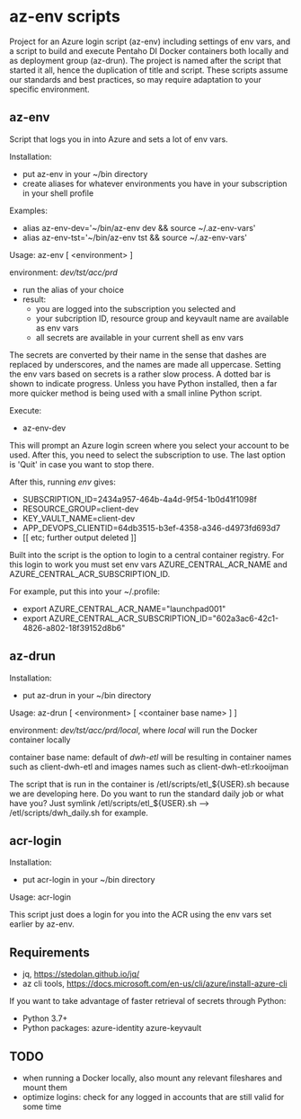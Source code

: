 # az-env scripts

Project for an Azure login script (az-env) including settings of env vars, and a script to build and execute Pentaho DI Docker containers both locally and as deployment group (az-drun). The project is named after the script that started it all, hence the duplication of title and script.
These scripts assume our standards and best practices, so may require adaptation to your specific environment.

## az-env

Script that logs you in into Azure and sets a lot of env vars.

Installation:

- put az-env in your ~/bin directory
- create aliases for whatever environments you have in your subscription in your shell profile

Examples:

- alias az-env-dev='~/bin/az-env dev && source ~/.az-env-vars'
- alias az-env-tst='~/bin/az-env tst && source ~/.az-env-vars'

Usage:
az-env [ \<environment> ]

environment: *dev/tst/acc/prd*

- run the alias of your choice
- result:
  - you are logged into the subscription you selected and
  - your subcription ID, resource group and keyvault name are available as env vars
  - all secrets are available in your current shell as env vars

The secrets are converted by their name in the sense that dashes are replaced by underscores, and the names are made all uppercase.
Setting the env vars based on secrets is a rather slow process. A dotted bar is shown to indicate progress.
Unless you have Python installed, then a far more quicker method is being used with a small inline Python script.

Execute:

- az-env-dev

This will prompt an Azure login screen where you select your account to be used. After this, you need to select the subscription to use. The last option is 'Quit' in case you want to stop there.

After this, running *env* gives:

- SUBSCRIPTION_ID=2434a957-464b-4a4d-9f54-1b0d41f1098f
- RESOURCE_GROUP=client-dev
- KEY_VAULT_NAME=client-dev
- APP_DEVOPS_CLIENTID=64db3515-b3ef-4358-a346-d4973fd693d7
- [[ etc; further output deleted ]]

Built into the script is the option to login to a central container registry.
For this login to work you must set env vars AZURE_CENTRAL_ACR_NAME and AZURE_CENTRAL_ACR_SUBSCRIPTION_ID.

For example, put this into your ~/.profile:

- export AZURE_CENTRAL_ACR_NAME="launchpad001"
- export AZURE_CENTRAL_ACR_SUBSCRIPTION_ID="602a3ac6-42c1-4826-a802-18f39152d8b6"

## az-drun

Installation:

- put az-drun in your ~/bin directory

Usage:
az-drun [ \<environment> [ \<container base name> ] ]

environment: *dev/tst/acc/prd/local*, where *local* will run the Docker container locally

container base name: default of *dwh-etl* will be resulting in container names such as client-dwh-etl and images names such as client-dwh-etl:rkooijman

The script that is run in the container is /etl/scripts/etl_${USER}.sh because we are developing here. Do you want to run the standard daily job or what have you? Just symlink /etl/scripts/etl_${USER}.sh --> /etl/scripts/dwh_daily.sh for example.

## acr-login

Installation:

- put acr-login in your ~/bin directory

Usage:
acr-login

This script just does a login for you into the ACR using the env vars set earlier by az-env.

## Requirements

- jq, <https://stedolan.github.io/jq/>
- az cli tools, <https://docs.microsoft.com/en-us/cli/azure/install-azure-cli>

If you want to take advantage of faster retrieval of secrets through Python:

- Python 3.7+
- Python packages: azure-identity azure-keyvault

## TODO

- when running a Docker locally, also mount any relevant fileshares and mount them
- optimize logins: check for any logged in accounts that are still valid for some time
